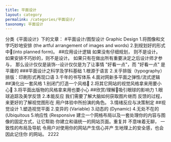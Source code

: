 ```yaml
---
title: 平面设计
layout: category
permalink: /categories/平面设计/
taxonomy: 平面设计
---
```


分类《平面设计》下的文章：
#平面设计/图型设计 Graphic Design
1.将图像和文字巧妙地安排 (the artful arrangement of images and words)
2.到规划好的形式中(into planned form)。
##应用设计逻辑
如果没有仔细规划， 则不是设计。
如果安排不巧妙的，则不是设计。
如果只有在做出所有重要决定之后设计师才参与，
那么设计仅仅是装饰--设计仅仅是为了让事情 "好看一点"，而 "好看一点" 是平庸的
###平面设计之科学及学科基础
1.根源于语言
2.关乎排版（typography）
排版：印刷形式再现口语
3.千年的书写体系
4.面对网新多平面之弹性/流式逻辑
##演化出一套风格
1.别闭门打造一个风格
2.将其它网站的视觉风格拿来用要小心
3.将平面出版物的风格拿来用也要小心
##欣赏/理解吸引眼球的影响力
1.眼球追踪及美学反馈
2.本能反应 我们需要了解大脑如何获取图片继而 
反馈的过程，来更好的了解视觉图形在 用户体验中所扮演的角色。
3.情绪反应与决策制定
##视觉设计
1.塑造视觉平面
2.变异的 (Variable)
3.动态的 (Dynamic)
4.无处不在的 (Ubiquitous
5.响应性 (Responsive
建立一个网格布局以及一套处理你的内容与图像的固定方式，让它帮助 你建立和谐统一的网站页面。重复并 不意味着无聊，
一致性的布局及导航 令用户对使用你的网站产生信心并产 生地理上的安全感，也会因此记住你 的网站。
2222

